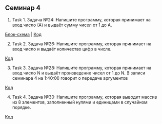 ## Семинар 4

1. Task 1. Задача №24: Напишите программу, которая принимает на вход число (А) и выдаёт сумму чисел от 1 до А.

[Блок-схема](Task1/diagram.drawio.png) | [Код](Task1/Program.cs)

2. Task 2. Задача №26: Напишите программу, которая принимает на вход число и выдаёт количество цифр в числе.


[Код](/Task2/Program.cs)

3. Task 3.  Задача №28: Напишите программу, которая принимает на вход число N и выдаёт произведение чисел от 1 до N.
В записи семинара 4 на 1:40:00 говорит о передаче аргументов

[Код](Task3/Program.cs)

4. Task 4. Задача №30: Напишите программу, которая выводит массив из 8 элементов, заполненный нулями и единицами в случайном порядке.

[Код](Task4/Program.cs)


